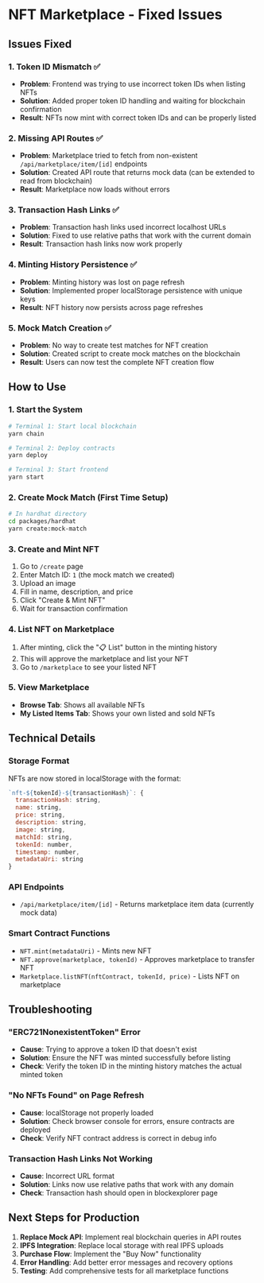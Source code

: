 # NFT Marketplace - Fixed Issues

## Issues Fixed

### 1. **Token ID Mismatch** ✅
- **Problem**: Frontend was trying to use incorrect token IDs when listing NFTs
- **Solution**: Added proper token ID handling and waiting for blockchain confirmation
- **Result**: NFTs now mint with correct token IDs and can be properly listed

### 2. **Missing API Routes** ✅
- **Problem**: Marketplace tried to fetch from non-existent `/api/marketplace/item/[id]` endpoints
- **Solution**: Created API route that returns mock data (can be extended to read from blockchain)
- **Result**: Marketplace now loads without errors

### 3. **Transaction Hash Links** ✅
- **Problem**: Transaction hash links used incorrect localhost URLs
- **Solution**: Fixed to use relative paths that work with the current domain
- **Result**: Transaction hash links now work properly

### 4. **Minting History Persistence** ✅
- **Problem**: Minting history was lost on page refresh
- **Solution**: Implemented proper localStorage persistence with unique keys
- **Result**: NFT history now persists across page refreshes

### 5. **Mock Match Creation** ✅
- **Problem**: No way to create test matches for NFT creation
- **Solution**: Created script to create mock matches on the blockchain
- **Result**: Users can now test the complete NFT creation flow

## How to Use

### 1. **Start the System**
```bash
# Terminal 1: Start local blockchain
yarn chain

# Terminal 2: Deploy contracts
yarn deploy

# Terminal 3: Start frontend
yarn start
```

### 2. **Create Mock Match** (First Time Setup)
```bash
# In hardhat directory
cd packages/hardhat
yarn create:mock-match
```

### 3. **Create and Mint NFT**
1. Go to `/create` page
2. Enter Match ID: `1` (the mock match we created)
3. Upload an image
4. Fill in name, description, and price
5. Click "Create & Mint NFT"
6. Wait for transaction confirmation

### 4. **List NFT on Marketplace**
1. After minting, click the "📋 List" button in the minting history
2. This will approve the marketplace and list your NFT
3. Go to `/marketplace` to see your listed NFT

### 5. **View Marketplace**
- **Browse Tab**: Shows all available NFTs
- **My Listed Items Tab**: Shows your own listed and sold NFTs

## Technical Details

### Storage Format
NFTs are now stored in localStorage with the format:
```javascript
`nft-${tokenId}-${transactionHash}`: {
  transactionHash: string,
  name: string,
  price: string,
  description: string,
  image: string,
  matchId: string,
  tokenId: number,
  timestamp: number,
  metadataUri: string
}
```

### API Endpoints
- `/api/marketplace/item/[id]` - Returns marketplace item data (currently mock data)

### Smart Contract Functions
- `NFT.mint(metadataUri)` - Mints new NFT
- `NFT.approve(marketplace, tokenId)` - Approves marketplace to transfer NFT
- `Marketplace.listNFT(nftContract, tokenId, price)` - Lists NFT on marketplace

## Troubleshooting

### "ERC721NonexistentToken" Error
- **Cause**: Trying to approve a token ID that doesn't exist
- **Solution**: Ensure the NFT was minted successfully before listing
- **Check**: Verify the token ID in the minting history matches the actual minted token

### "No NFTs Found" on Page Refresh
- **Cause**: localStorage not properly loaded
- **Solution**: Check browser console for errors, ensure contracts are deployed
- **Check**: Verify NFT contract address is correct in debug info

### Transaction Hash Links Not Working
- **Cause**: Incorrect URL format
- **Solution**: Links now use relative paths that work with any domain
- **Check**: Transaction hash should open in blockexplorer page

## Next Steps for Production

1. **Replace Mock API**: Implement real blockchain queries in API routes
2. **IPFS Integration**: Replace local storage with real IPFS uploads
3. **Purchase Flow**: Implement the "Buy Now" functionality
4. **Error Handling**: Add better error messages and recovery options
5. **Testing**: Add comprehensive tests for all marketplace functions

